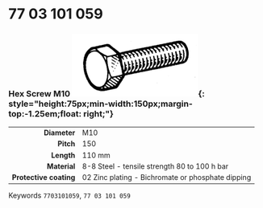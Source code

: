 # 77 03 101 059

### Hex Screw M10 ![](../assets/images/parts/hex_screws.png){: style="height:75px;min-width:150px;margin-top:-1.25em;float: right;"}

|   |   |
|---:|---|
**Diameter** | M10
**Pitch** |150
**Length** |110 mm
**Material** | 8-8 Steel - tensile strength 80 to 100 h bar
**Protective coating** | 02 Zinc plating - Bichromate or phosphate dipping

Keywords `7703101059`, `77 03 101 059`

